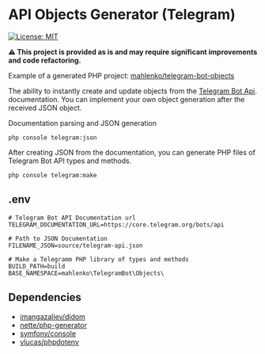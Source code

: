 # API Objects Generator (Telegram)

[![License: MIT](https://img.shields.io/badge/License-MIT-yellow.svg)](https://opensource.org/licenses/MIT)

**⚠️ This project is provided as is and may require significant improvements and code refactoring.**

Example of a generated PHP project: [mahlenko/telegram-bot-objects](https://github.com/mahlenko/telegram-bot-objects)

The ability to instantly create and update objects from the [Telegram Bot Api](https://core.telegram.org/bots/api#available-types). documentation. You can implement your own object generation after the received JSON object.

Documentation parsing and JSON generation

```shell
php console telegram:json
```

After creating JSON from the documentation, you can generate PHP files of Telegram Bot API types and methods.

```shell
php console telegram:make 
```

## .env

```dotenv
# Telegram Bot API Documentation url
TELEGRAM_DOCUMENTATION_URL=https://core.telegram.org/bots/api

# Path to JSON Documentation
FILENAME_JSON=source/telegram-api.json

# Make a Telegramm PHP library of types and methods
BUILD_PATH=build
BASE_NAMESPACE=mahlenko\TelegramBot\Objects\
```

## Dependencies

- [imangazaliev/didom](https://github.com/nette/php-generatorhttps://github.com/Imangazaliev/DiDOM)
- [nette/php-generator](https://github.com/nette/php-generator)
- [symfony/console](https://symfony.com/components/Console)
- [vlucas/phpdotenv](https://github.com/vlucas/phpdotenv)